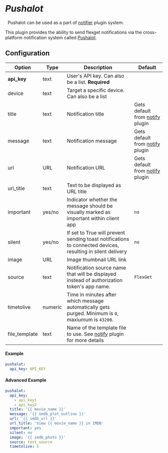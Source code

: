 # *Pushalot*
<div class="alert alert-success" role="info">
  
  <span class="glyphicon glyphicon glyphicon-cog"></span>
  &nbsp; Pushalot can be used as a part of [notifier](/Plugins/Notifiers) plugin system.
</div>



This plugin provides the ability to send flexget notifications via the cross-platform notification system called [Pushalot](https://pushalot.com/).

## Configuration

| Option |Type|  Description | Default |
| --- | ---| --- |---|
| **api_key**| text| User's API key. Can also be a list. **Required**
|device|text|Target a specific device. Can also be a list|
|title|text|Notification title|Gets default from [notify](/Plugins/Notifiers/notify) plugin|
|message|text| Notification message| Gets default from [notify](/Plugins/Notifiers/notify) plugin
|url|URL|Notification URL | Gets default from [notify](/Plugins/Notifiers/notify) plugin
|url_title|text|Text to be displayed as URL title 
|important|yes/no|Indicator whether the message should be visually marked as important within client app|`no`
|silent|yes/no|If set to True will prevent sending toast notifications to connected devices, resulting in silent delivery|`no`
|image|URL|Image thumbnail URL link
|source|text|Notification source name that will be displayed instead of authorization token's app name.|`FlexGet`
|timetolive|numeric|Time in minutes after which message automatically gets purged. Minimum is `0`, maxiumum is `43200`.
| file_template | text|Name of the template file to use. See [notify](/Plugins/Notifiers/notify) plugin for more details| 

#### Example
```yaml
pushalot:
  api_key: API_KEY
```

#### Advanced Example
```yaml
pushalot: 
  api_key: 
    - api_key1
    - api_key2
  title: '{{ movie_name }}'
  message: '{{ imdb_plot_outline }}'
  url: '{{ imdb_url }}'
  url_title: 'View {{ movie_name }} in IMDB'
  important: yes
  silent: no
  image: '{{ imdb_photo }}'
  source: test_source
  timetolive: 5
```

